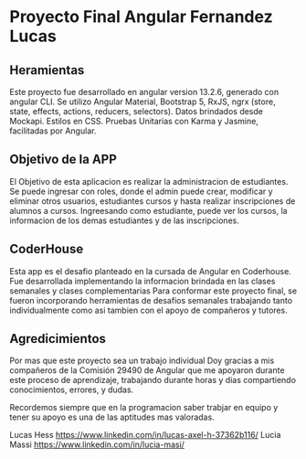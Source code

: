 # Proyecto Final Angular Fernandez Lucas

## Heramientas

Este proyecto fue desarrollado en angular version 13.2.6, generado con angular CLI.
Se utilizo Angular Material, Bootstrap 5, RxJS,  ngrx (store, state, effects, actions, reducers, selectors).
Datos brindados desde Mockapi.
Estilos en CSS.
Pruebas Unitarias con Karma y Jasmine, facilitadas por Angular.

## Objetivo de la APP

El Objetivo de esta aplicacion es realizar la administracion de estudiantes.
Se puede ingresar con roles, donde el admin puede crear, modificar y eliminar otros usuarios, estudiantes
cursos y hasta realizar inscripciones de alumnos a cursos.
Ingreesando como estudiante, puede ver los cursos, la informacion de los demas estudiantes y de las inscripciones.

## CoderHouse
Esta app es el desafio planteado en la cursada de Angular en Coderhouse.
Fue desarrollada implementando la informacion brindada en las clases semanales y clases complementarias
Para conformar este proyecto final, se fueron incorporando herramientas de desafios semanales
trabajando tanto individualmente como asi tambien con el apoyo de compañeros y tutores.

## Agredicimientos
Por mas que este proyecto sea un trabajo individual
Doy gracias a mis compañeros de la Comisión 29490 de Angular que me apoyaron durante este proceso de aprendizaje,
trabajando durante horas y dias compartiendo conocimientos, errores, y dudas.

Recordemos siempre que en la programacion saber trabjar en equipo y tener su apoyo es una de las aptitudes mas valoradas.

Lucas Hess  https://www.linkedin.com/in/lucas-axel-h-37362b116/
Lucia Massi  https://www.linkedin.com/in/lucia-masi/